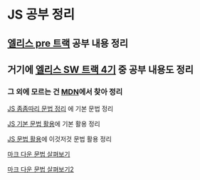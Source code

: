 # JS 공부 정리

## [엘리스 pre 트랙](https://kdt/elice.id) 공부 내용 정리

## 거기에 [엘리스 SW 트랙 4기](https://elice.training/) 중 공부 내용도 정리

### 그 외에 모르는 건 [MDN](https://developer.mozilla.org/ko/docs/Web/JavaScript)에서 찾아 정리

[JS 좀좀따리 문법 정리](./grammar.js) 에 기본 문법 정리

[JS 기본 문법 활용](./utilizing%20basic%20grammer.js)에 기본 활용 정리

[JS 문법 활용](./utilizing%20grammar.js)에 이것저것 문법 활용 정리

[마크 다운 문법 살펴보기](https://backendcode.tistory.com/165)

[마크 다운 문법 살펴보기2](https://docs.github.com/en/get-started/writing-on-github/getting-started-with-writing-and-formatting-on-github/basic-writing-and-formatting-syntax)
